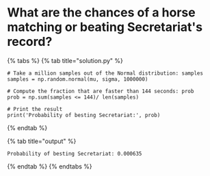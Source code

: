 # What are the chances of a horse matching or beating Secretariat's record?

{% tabs %}
{% tab title="solution.py" %}
```text
# Take a million samples out of the Normal distribution: samples
samples = np.random.normal(mu, sigma, 1000000)

# Compute the fraction that are faster than 144 seconds: prob
prob = np.sum(samples <= 144)/ len(samples)

# Print the result
print('Probability of besting Secretariat:', prob)

```
{% endtab %}

{% tab title="output" %}
```
Probability of besting Secretariat: 0.000635
```
{% endtab %}
{% endtabs %}



